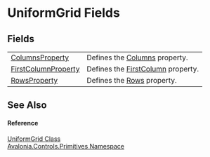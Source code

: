 # UniformGrid Fields




## Fields
<table>
<tr>
<td><a href="F_Avalonia_Controls_Primitives_UniformGrid_ColumnsProperty">ColumnsProperty</a></td>
<td>Defines the <a href="P_Avalonia_Controls_Primitives_UniformGrid_Columns">Columns</a> property.</td>
</tr>
<tr>
<td><a href="F_Avalonia_Controls_Primitives_UniformGrid_FirstColumnProperty">FirstColumnProperty</a></td>
<td>Defines the <a href="P_Avalonia_Controls_Primitives_UniformGrid_FirstColumn">FirstColumn</a> property.</td>
</tr>
<tr>
<td><a href="F_Avalonia_Controls_Primitives_UniformGrid_RowsProperty">RowsProperty</a></td>
<td>Defines the <a href="P_Avalonia_Controls_Primitives_UniformGrid_Rows">Rows</a> property.</td>
</tr>
</table>

## See Also


#### Reference
<a href="T_Avalonia_Controls_Primitives_UniformGrid">UniformGrid Class</a>  
<a href="N_Avalonia_Controls_Primitives">Avalonia.Controls.Primitives Namespace</a>  
